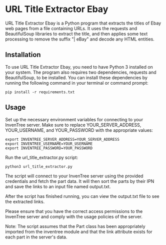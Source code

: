 # URL Title Extractor Ebay
URL Title Extractor Ebay is a Python program that extracts the titles of Ebay web pages from a file containing URLs. It uses the requests and BeautifulSoup libraries to extract the title, and then applies some text processing to remove the suffix "| eBay" and decode any HTML entities.

## Installation
To use URL Title Extractor Ebay, you need to have Python 3 installed on your system. The program also requires two dependencies, requests and BeautifulSoup, to be installed. You can install these dependencies by running the following command in your terminal or command prompt:
```shell
pip install -r requirements.txt
```

## Usage
Set up the necessary environment variables for connecting to your InvenTree server. Make sure to replace YOUR_SERVER_ADDRESS, YOUR_USERNAME, and YOUR_PASSWORD with the appropriate values:

```shell
export INVENTREE_SERVER_ADDRESS=YOUR_SERVER_ADDRESS
export INVENTREE_USERNAME=YOUR_USERNAME
export INVENTREE_PASSWORD=YOUR_PASSWORD
```

Run the url_title_extractor.py script:

```shell
python3 url_title_extractor.py
```

The script will connect to your InvenTree server using the provided credentials and fetch the part data. It will then sort the parts by their IPN and save the links to an input file named output.txt.

After the script has finished running, you can view the output.txt file to see the extracted links.

Please ensure that you have the correct access permissions to the InvenTree server and comply with the usage policies of the server.

Note: The script assumes that the Part class has been appropriately imported from the inventree module and that the link attribute exists for each part in the server's data.